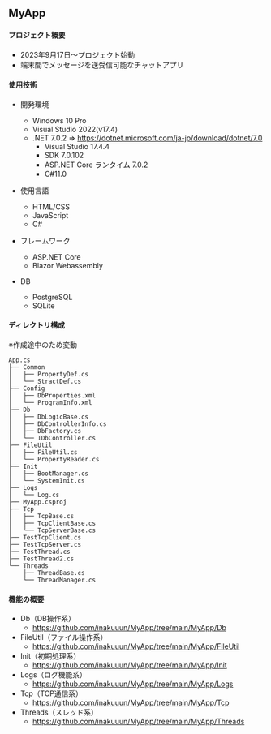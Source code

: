 ## MyApp
#### プロジェクト概要
- 2023年9月17日～プロジェクト始動
- 端末間でメッセージを送受信可能なチャットアプリ
 
#### 使用技術
- 開発環境
  - Windows 10 Pro
  - Visual Studio 2022(v17.4)
  - .NET 7.0.2 => https://dotnet.microsoft.com/ja-jp/download/dotnet/7.0
     - Visual Studio 17.4.4
     - SDK 7.0.102
     - ASP.NET Core ランタイム 7.0.2
     - C#11.0
 
- 使用言語
  - HTML/CSS
  - JavaScript
  - C#
 
- フレームワーク
  - ASP.NET Core
  - Blazor Webassembly
 
- DB
  - PostgreSQL
  - SQLite

#### ディレクトリ構成
※作成途中のため変動
```
App.cs
├── Common
│   ├── PropertyDef.cs
│   └── StractDef.cs
├── Config
│   ├── DbProperties.xml
│   └── ProgramInfo.xml
├── Db
│   ├── DbLogicBase.cs
│   ├── DbControllerInfo.cs
│   ├── DbFactory.cs
│   └── IDbController.cs
├── FileUtil
│   ├── FileUtil.cs
│   └── PropertyReader.cs
├── Init
│   ├── BootManager.cs
│   └── SystemInit.cs
├── Logs
│   └── Log.cs
├── MyApp.csproj
├── Tcp
│   ├── TcpBase.cs
│   ├── TcpClientBase.cs
│   └── TcpServerBase.cs
├── TestTcpClient.cs
├── TestTcpServer.cs
├── TestThread.cs
├── TestThread2.cs
└── Threads
    ├── ThreadBase.cs
    └── ThreadManager.cs
```

#### 機能の概要
- Db（DB操作系）
  - https://github.com/inakuuun/MyApp/tree/main/MyApp/Db  
- FileUtil（ファイル操作系）
  - https://github.com/inakuuun/MyApp/tree/main/MyApp/FileUtil  
- Init（初期処理系）
  - https://github.com/inakuuun/MyApp/tree/main/MyApp/Init  
- Logs（ログ機能系）
  - https://github.com/inakuuun/MyApp/tree/main/MyApp/Logs  
- Tcp（TCP通信系）
  - https://github.com/inakuuun/MyApp/tree/main/MyApp/Tcp  
- Threads（スレッド系）
  - https://github.com/inakuuun/MyApp/tree/main/MyApp/Threads  
